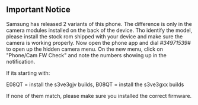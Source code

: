 ## Important Notice

Samsung has released 2 variants of this phone.
The difference is only in the camera modules installed on the back of the device.
Tho identify the model, please install the stock rom shipped with your device and make sure the camera is working properly.
Now open the phone app and dial *#34971539#* to open up the hidden camera menu.
On the new menu, click on "Phone/Cam FW Check" and note the numbers showing up in the notification.

If its starting with:

E08QT = install the s3ve3gjv builds, B08QT = install the s3ve3gxx builds


If none of them match, please make sure you installed the correct firmware.
